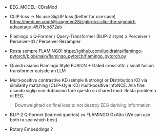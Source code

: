 - EEG_MODEL: CBraMod
- CLIP-loss -> No use SigLIP loss (better for use case)
  https://medium.com/@jiangmen28/siglip-vs-clip-the-sigmoid-advantage-457f1cb872ab

- Flamingo o Q‑Former / Query-Transformer (BLIP‑2 style) o Perceiver / Perceiver‑IO / Perceiver Resampler
- Resta sempre FLAMINGO! https://github.com/lucidrains/flamingo-pytorch/blob/main/flamingo_pytorch/flamingo_pytorch.py
- Quindi usiamo Flamingo Style FUSION + Gated cross‑attn / small fusion transformer outside an LLM

- Multi‑positive contrastive KD (simple & strong) or Distribution KD via similarity matching (CLIP‑style KD)
  multi‑positive InfoNCE. Alla fine usando siglip non dobbiamo fare questo su shared mod. Resta problema di EEG. 
> Downweighted on final loss to not destroy EEG deriving information

- BLIP‑2 Q‑Former (learned queries) vs FLAMINGO GxAttn (We can use both to see which best)

- Rotary Embeddings ?